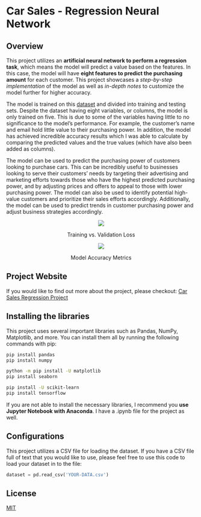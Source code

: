 # Car Sales - Regression Neural Network

## Overview
This project utilizes an **artificial neural network to perform a regression task**, which means the model will predict a value based on the features. In this case, the model will have **eight features to predict the purchasing amount** for each customer. This project showcases a *step-by-step implementation* of the model as well as *in-depth notes* to customize the model further for higher accuracy.

The model is trained on this [dataset](https://github.com/redayzarra/ml-carsales-project/blob/master/Car_Purchasing_Data.csv) and divided into training and testing sets. Despite the dataset having eight variables, or columns, the model is only trained on five. This is due to some of the variables having little to no significance to the model’s performance. For example, the customer’s name and email hold little value to their purchasing power. In addition, the model has achieved incredible accuracy results which I was able to calculate by comparing the predicted values and the true values (which have also been added as columns).

The model can be used to predict the purchasing power of customers looking to purchase cars. This can be incredibly useful to businesses looking to serve their customers’ needs by targeting their advertising and marketing efforts towards those who have the highest predicted purchasing power, and by adjusting prices and offers to appeal to those with lower purchasing power. The model can also be used to identify potential high-value customers and prioritize their sales efforts accordingly. Additionally, the model can be used to predict trends in customer purchasing power and adjust business strategies accordingly.

<div align="center" padding-bottom = 100px>

<img src="https://user-images.githubusercontent.com/113388793/214177495-67b1bd8f-acae-4dc9-94fe-4f994ce65556.png" >

Training vs. Validation Loss



<img src="https://user-images.githubusercontent.com/113388793/214177729-ed8e1aef-32a4-47bd-bb90-a3dec91f5635.PNG" >

Model Accuracy Metrics
</div>



## Project Website

If you would like to find out more about the project, please checkout: [Car Sales Regression Project](https://www.redaysblog.com/projects/car-sales)

## Installing the libraries

This project uses several important libraries such as Pandas, NumPy, Matplotlib, and more. You can install them all by running the following commands with pip:

```bash 
pip install pandas
pip install numpy

python -m pip install -U matplotlib
pip install seaborn

pip install -U scikit-learn
pip install tensorflow

```

If you are not able to install the necessary libraries, I recommend you **use Jupyter Notebook with Anaconda**. I have a .ipynb file for the project as well.


## Configurations

This project utilizes a CSV file for loading the dataset. If you have a CSV file full of text that you would like to use, please feel free to use this code to load your dataset in to the file:

```python
dataset = pd.read_csv('YOUR-DATA.csv')
```


## License

[MIT](https://choosealicense.com/licenses/mit/)

